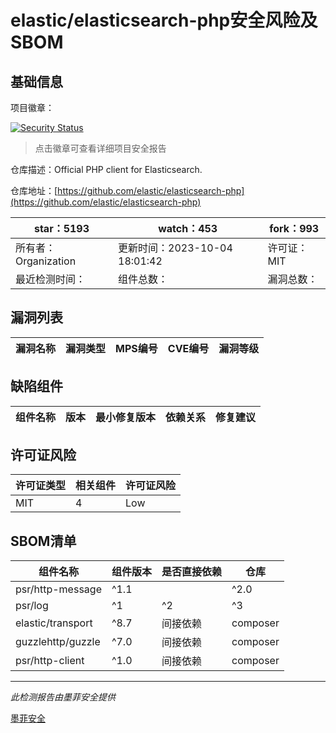 # elastic/elasticsearch-php安全风险及SBOM

## 基础信息

项目徽章：

[![Security Status](https://www.murphysec.com/platform3/v31/badge/1715440274867273728.svg)](https://www.murphysec.com/console/report/1700214587408384000/1715440274867273728)

> 点击徽章可查看详细项目安全报告

仓库描述：Official PHP client for Elasticsearch.

仓库地址：[https://github.com/elastic/elasticsearch-php](https://github.com/elastic/elasticsearch-php)

| star：5193 | watch：453 | fork：993 |
| ----------- | -------------- | ------------ |
| 所有者：Organization | 更新时间：2023-10-04 18:01:42 | 许可证：MIT |
| 最近检测时间： | 组件总数： | 漏洞总数： |




## 漏洞列表

| 漏洞名称 | 漏洞类型 | MPS编号 | CVE编号 | 漏洞等级 |
| ------- | ------ | ------- | ------ | ----- |





## 缺陷组件

| 组件名称 | 版本 | 最小修复版本 | 依赖关系 | 修复建议 |
| -------- | ---- | ------------ | -------- | -------- |





## 许可证风险

| 许可证类型 | 相关组件 | 许可证风险 |
| ---------- | -------- | ---------- |
|MIT|4|Low|




## SBOM清单

| 组件名称 | 组件版本 | 是否直接依赖 | 仓库 |
| -------- | -------- | ------------ | ---- |
|psr/http-message|^1.1 || ^2.0|间接依赖|composer|
|psr/log|^1|^2|^3|间接依赖|composer|
|elastic/transport|^8.7|间接依赖|composer|
|guzzlehttp/guzzle|^7.0|间接依赖|composer|
|psr/http-client|^1.0|间接依赖|composer|


------

*此检测报告由墨菲安全提供*

[墨菲安全](www.murphysec.com)